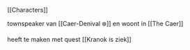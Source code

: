 [[Characters]]

townspeaker van [[Caer-Denival ❄️]] en woont in [[The Caer]]

heeft te maken met quest [[Kranok is ziek]]
